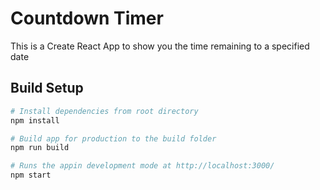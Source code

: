 # Countdown Timer
This is a Create React App to show you the time remaining to a specified date

## Build Setup

``` bash
# Install dependencies from root directory
npm install

# Build app for production to the build folder
npm run build

# Runs the appin development mode at http://localhost:3000/
npm start
```